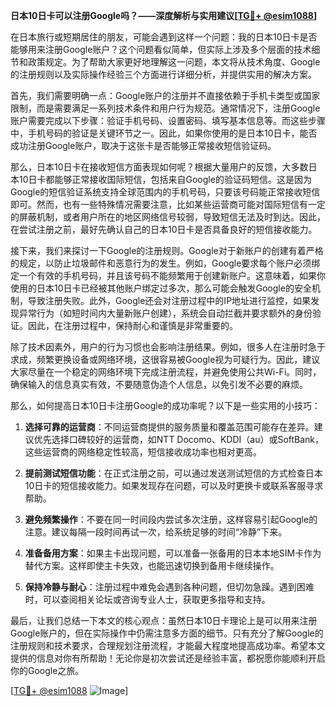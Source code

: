 **日本10日卡可以注册Google吗？——深度解析与实用建议[[TG💪+ @esim1088](https://t.me/s/esim1088)]**

在日本旅行或短期居住的朋友，可能会遇到这样一个问题：我的日本10日卡是否能够用来注册Google账户？这个问题看似简单，但实际上涉及多个层面的技术细节和政策规定。为了帮助大家更好地理解这一问题，本文将从技术角度、Google的注册规则以及实际操作经验三个方面进行详细分析，并提供实用的解决方案。

首先，我们需要明确一点：Google账户的注册并不直接依赖于手机卡类型或国家限制，而是需要满足一系列技术条件和用户行为规范。通常情况下，注册Google账户需要完成以下步骤：验证手机号码、设置密码、填写基本信息等。而这些步骤中，手机号码的验证是关键环节之一。因此，如果你使用的是日本10日卡，能否成功注册Google账户，取决于这张卡是否能够正常接收短信验证码。

那么，日本10日卡在接收短信方面表现如何呢？根据大量用户的反馈，大多数日本10日卡都能够正常接收国际短信，包括来自Google的验证码短信。这是因为Google的短信验证系统支持全球范围内的手机号码，只要该号码能正常接收短信即可。然而，也有一些特殊情况需要注意，比如某些运营商可能对国际短信有一定的屏蔽机制，或者用户所在的地区网络信号较弱，导致短信无法及时到达。因此，在尝试注册之前，最好先确认自己的日本10日卡是否具备良好的短信接收能力。

接下来，我们来探讨一下Google的注册规则。Google对于新账户的创建有着严格的规定，以防止垃圾邮件和恶意行为的发生。例如，Google要求每个账户必须绑定一个有效的手机号码，并且该号码不能频繁用于创建新账户。这意味着，如果你使用的日本10日卡已经被其他账户绑定过多次，那么可能会触发Google的安全机制，导致注册失败。此外，Google还会对注册过程中的IP地址进行监控，如果发现异常行为（如短时间内大量新账户创建），系统会自动拦截并要求额外的身份验证。因此，在注册过程中，保持耐心和谨慎是非常重要的。

除了技术因素外，用户的行为习惯也会影响注册结果。例如，很多人在注册时急于求成，频繁更换设备或网络环境，这很容易被Google视为可疑行为。因此，建议大家尽量在一个稳定的网络环境下完成注册流程，并避免使用公共Wi-Fi。同时，确保输入的信息真实有效，不要随意伪造个人信息，以免引发不必要的麻烦。

那么，如何提高日本10日卡注册Google的成功率呢？以下是一些实用的小技巧：

1. **选择可靠的运营商**：不同运营商提供的服务质量和覆盖范围可能存在差异。建议优先选择口碑较好的运营商，如NTT Docomo、KDDI（au）或SoftBank，这些运营商的网络稳定性较高，短信接收成功率也相对更高。
   
2. **提前测试短信功能**：在正式注册之前，可以通过发送测试短信的方式检查日本10日卡的短信接收能力。如果发现存在问题，可以及时更换卡或联系客服寻求帮助。

3. **避免频繁操作**：不要在同一时间段内尝试多次注册，这样容易引起Google的注意。建议每隔一段时间再试一次，给系统足够的时间“冷静”下来。

4. **准备备用方案**：如果主卡出现问题，可以准备一张备用的日本本地SIM卡作为替代方案。这样即使主卡失效，也能迅速切换到备用卡继续操作。

5. **保持冷静与耐心**：注册过程中难免会遇到各种问题，但切勿急躁。遇到困难时，可以查阅相关论坛或咨询专业人士，获取更多指导和支持。

最后，让我们总结一下本文的核心观点：虽然日本10日卡理论上是可以用来注册Google账户的，但在实际操作中仍需注意多方面的细节。只有充分了解Google的注册规则和技术要求，合理规划注册流程，才能最大程度地提高成功率。希望本文提供的信息对你有所帮助！无论你是初次尝试还是经验丰富，都祝愿你能顺利开启你的Google之旅。

[[TG💪+ @esim1088](https://t.me/s/esim1088) ![Image](https://i.postimg.cc/4NQfJmqS/Snipaste-2025-05-13-00-14-12.png)]